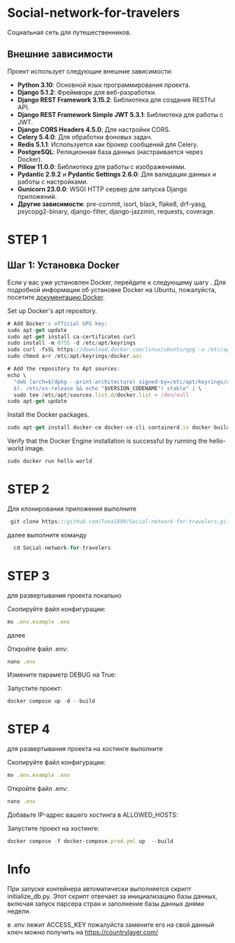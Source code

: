 # Social-network-for-travelers


<div>
  <p>Социальная сеть для путешественников.</p>

  ## Внешние зависимости

Проект использует следующие внешние зависимости:

- **Python 3.10**: Основной язык программирования проекта.
- **Django 5.1.2**: Фреймворк для веб-разработки.
- **Django REST Framework 3.15.2**: Библиотека для создания RESTful API.
- **Django REST Framework Simple JWT 5.3.1**: Библиотека для работы с JWT.
- **Django CORS Headers 4.5.0**: Для настройки CORS.
- **Celery 5.4.0**: Для обработки фоновых задач.
- **Redis 5.1.1**: Используется как брокер сообщений для Celery.
- **PostgreSQL**: Реляционная база данных (настраивается через Docker).
- **Pillow 11.0.0**: Библиотека для работы с изображениями.
- **Pydantic 2.9.2** и **Pydantic Settings 2.6.0**: Для валидации данных и работы с настройками.
- **Gunicorn 23.0.0**: WSGI HTTP сервер для запуска Django приложений.
- **Другие зависимости**: pre-commit, isort, black, flake8, drf-yasg, psycopg2-binary, django-filter, django-jazzmin, requests, coverage.
  
</div>

<div>
  <h1>
    STEP 1
  </h1>
</div>



## Шаг 1: Установка Docker

Если у вас уже установлен Docker, перейдите к следующему шагу . Для подробной информации об установке Docker на Ubuntu, пожалуйста, посетите [документацию Docker](https://docs.docker.com/engine/install/ubuntu/).


Set up Docker's apt repository.
```javascript
# Add Docker's official GPG key:
sudo apt-get update
sudo apt-get install ca-certificates curl
sudo install -m 0755 -d /etc/apt/keyrings
sudo curl -fsSL https://download.docker.com/linux/ubuntu/gpg -o /etc/apt/keyrings/docker.asc
sudo chmod a+r /etc/apt/keyrings/docker.asc

# Add the repository to Apt sources:
echo \
  "deb [arch=$(dpkg --print-architecture) signed-by=/etc/apt/keyrings/docker.asc] https://download.docker.com/linux/ubuntu \
  $(. /etc/os-release && echo "$VERSION_CODENAME") stable" | \
  sudo tee /etc/apt/sources.list.d/docker.list > /dev/null
sudo apt-get update
```


Install the Docker packages.


```javascript
sudo apt-get install docker-ce docker-ce-cli containerd.io docker-buildx-plugin docker-compose-plugin
```


Verify that the Docker Engine installation is successful by running the hello-world image.

```javascript
sudo docker run hello-world
```


<div>
  <h1>
    STEP 2
  </h1>
</div>

Для клонирования приложения выполните 

```javascript
 git clone https://github.com/Toxa1899/Social-network-for-travelers.git
```

далее выполните команду 


```javascript
  cd Social-network-for-travelers
```


<div>
  <h1>
    STEP 3
  </h1>
</div

<div>
 <p> для развертывания проекта локально </p>
</div>

Скопируйте файл конфигурации:

```javascript
mv .env.example .env
```

далее 

Откройте файл .env:

```javascript
nano .env
```

Измените параметр DEBUG на True:


Запустите проект:
```javascript
docker compose up -d --build
```


<div>
  <h1>
    STEP 4
  </h1>
</div>

<div>
 <p> для развертывания проекта на хостинге выполните </p>
</div>

Скопируйте файл конфигурации:

```javascript
mv .env.example .env
```

Откройте файл .env:
```javascript
nano .env
```
Добавьте IP-адрес вашего хостинга в ALLOWED_HOSTS:


Запустите проект на хостинге:

```javascript
docker compose -f docker-compose.prod.yml up  --build
```


<div>
  <h1>
    Info
  </h1>
</div>



При запуске контейнера автоматически выполняется скрипт initialize_db.py. Этот скрипт отвечает за инициализацию базы данных, включая запуск парсера стран и заполнение базы данных днями недели.

в .env лежит ACCESS_KEY 
пожалуйста замените его на свой данный ключ можно получить на <a href="https://countrylayer.com/">https://countrylayer.com/</a>
